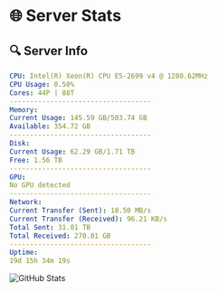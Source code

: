 # 🌐 Server Stats
## 🔍 Server Info
```yaml
CPU: Intel(R) Xeon(R) CPU E5-2699 v4 @ 1280.62MHz
CPU Usage: 0.50%
Cores: 44P | 88T
-----------------------------------
Memory:
Current Usage: 145.59 GB/503.74 GB
Available: 354.72 GB
-----------------------------------
Disk:
Current Usage: 62.29 GB/1.71 TB
Free: 1.56 TB
-----------------------------------
GPU:
No GPU detected
-----------------------------------
Network:
Current Transfer (Sent): 18.50 MB/s
Current Transfer (Received): 96.21 KB/s
Total Sent: 31.01 TB
Total Received: 270.01 GB
-----------------------------------
Uptime:
19d 15h 34m 19s
```
![GitHub Stats](https://img.shields.io/badge/Updated-2025-03-27_12:57:08-blue)
